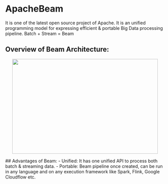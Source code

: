 # ApacheBeam
It is one of the latest open source project of Apache. It is an unified programming model for expressing efficient & portable Big Data processing pipeline.
Batch + Stream = Beam
## Overview of Beam Architecture:
<p align="center">
  <img width="460" height="300" src="wiki/images/beam_overview.pn">
</p>
## Advantages of Beam:
- Unified:
It has one unified API to process both batch & streaming data.
- Portable:
Beam pipeline once created, can be run in any language and on any execution framework like Spark, Flink, Google Cloudflow etc.
